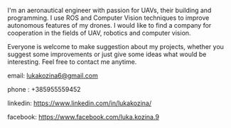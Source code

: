 I'm an aeronautical engineer with passion for UAVs, their building and programming. I use ROS and Computer Vision techniques to improve autonomous features of my drones. I would like to find a company for cooperation in the fields of UAV, robotics and computer vision.

Everyone is welcome to make suggestion about my projects, whether you suggest some improvements or just give some ideas what would be interesting. Feel free to contact me anytime.

email: lukakozina6@gmail.com

 phone : +385955559452 

linkedin: https://www.linkedin.com/in/lukakozina/

facebook: https://www.facebook.com/luka.kozina.9

<!---
lkozina1309/lkozina1309 is a ✨ special ✨ repository because its `README.md` (this file) appears on your GitHub profile.
You can click the Preview link to take a look at your changes.
--->

